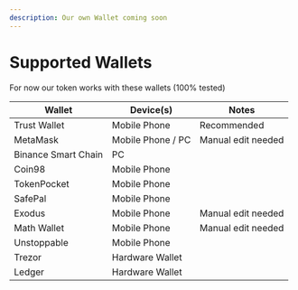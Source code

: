 ```yaml
---
description: Our own Wallet coming soon
---
```


# Supported Wallets

For now our token works with these wallets (100% tested)

| Wallet              | Device(s)         | Notes              |
| ------------------- | ----------------- | ------------------ |
| Trust Wallet        | Mobile Phone      | Recommended        |
| MetaMask            | Mobile Phone / PC | Manual edit needed |
| Binance Smart Chain | PC                |                    |
| Coin98              | Mobile Phone      |                    |
| TokenPocket         | Mobile Phone      |                    |
| SafePal             | Mobile Phone      |                    |
| Exodus              | Mobile Phone      | Manual edit needed |
| Math Wallet         | Mobile Phone      | Manual edit needed |
| Unstoppable         | Mobile Phone      |                    |
| Trezor              | Hardware Wallet   |                    |
| Ledger              | Hardware Wallet   |                    |
